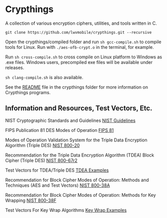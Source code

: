 # Crypthings

A collection of various encryption ciphers, utilities, and tools written in C.

`git clone https://github.com/lwvmobile/crypthings.git --recursive`

Open the crypthings/compiled folder and run `sh gcc-compile.sh` to compile tools for Linux.
Run with `./aes-ofb-crypt.o` in the terminal, for example.

Run `sh cross-compile.sh` to cross compile on Linux platform to Windows as .exe files.
Windows users, precompiled exe files will be available under releases.

`sh clang-compile.sh` is also available.

See the [README](https://github.com/lwvmobile/crypthings/blob/main/crypthings/README.md "README") file in the crypthings folder for more information on Crypthings programs.

## Information and Resources, Test Vectors, Etc.

NIST Cryptographic Standards and Guidelines
[NIST Guidelines](https://csrc.nist.gov/projects/cryptographic-standards-and-guidelines/ "NIST Guidelines")

FIPS Publication 81 DES Modes of Operation
[FIPS 81](https://nvlpubs.nist.gov/nistpubs/Legacy/FIPS/fipspub81.pdf "FIPS 81")

Modes of Operation Validation System for the Triple Data Encryption Algorithm (Triple DES)
[NIST 800-20](https://tsapps.nist.gov/publication/get_pdf.cfm?pub_id=151204 "NIST 800-20")

Recommendation for the Triple Data Encryption Algorithm (TDEA) Block Cipher (Triple DES)
[NIST 800-67r2](https://nvlpubs.nist.gov/nistpubs/SpecialPublications/NIST.SP.800-67r2.pdf "NIST 800-67r2")

Test Vectors for TDEA/Triple DES
[TDEA Examples](https://csrc.nist.gov/CSRC/media/Projects/Cryptographic-Standards-and-Guidelines/documents/examples/TDES_ModesA_All.pdf "TDEA Examples")

Recommendation for Block Cipher Modes of Operation: Methods and Techniques (AES and Test Vectors)
[NIST 800-38A](https://nvlpubs.nist.gov/nistpubs/Legacy/SP/nistspecialpublication800-38a.pdf "NIST 800-38A")

Recommendation for Block Cipher Modes of Operation: Methods for Key Wrapping
[NIST 800-38F](https://nvlpubs.nist.gov/nistpubs/SpecialPublications/NIST.SP.800-38F.pdf "NIST 800-38F")

Test Vectors For Key Wrap Algorithms
[Key Wrap Examples](https://csrc.nist.gov/CSRC/media/Projects/Cryptographic-Standards-and-Guidelines/documents/examples/key-wrapping-KW-KWP.pdf "Key Wrap Examples")